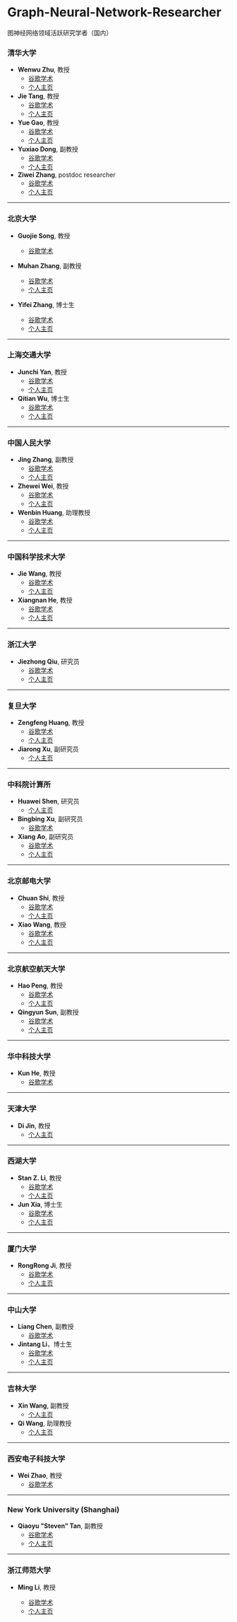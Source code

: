 # Graph-Neural-Network-Researcher
图神经网络领域活跃研究学者（国内）

### 清华大学

- **Wenwu Zhu**, 教授
  - [谷歌学术](https://scholar.google.com/citations?hl=en&user=7t2jzpgAAAAJ)
  - [个人主页](https://keg.cs.tsinghua.edu.cn/jietang/)
- **Jie Tang**, 教授
  - [谷歌学术](https://scholar.google.com/citations?user=n1zDCkQAAAAJ&hl=zh-CN)
  - [个人主页](https://keg.cs.tsinghua.edu.cn/jietang/)
- **Yue Gao**, 教授
  - [谷歌学术](https://scholar.google.com/citations?user=UTDfWocAAAAJ&hl=en)
  - [个人主页](https://www.gaoyue.org/)
- **Yuxiao Dong**, 副教授
  - [谷歌学术](https://scholar.google.com/citations?user=dZJy8_8AAAAJ&hl=en)
  - [个人主页](https://keg.cs.tsinghua.edu.cn/yuxiao/)
- **Ziwei Zhang**, postdoc researcher
  - [谷歌学术](https://scholar.google.com/citations?hl=en&user=AnrzkUUAAAAJ)
  - [个人主页](https://zw-zhang.github.io/)

---



### 北京大学

- **Guojie Song**, 教授

  - [谷歌学术](https://scholar.google.com.hk/citations?user=a832IIMAAAAJ&hl=zh-CN)

- **Muhan Zhang**, 副教授

  - [谷歌学术](https://scholar.google.com.hk/citations?user=OBBqkosAAAAJ&hl=en)
  - [个人主页](https://muhanzhang.github.io/)

- **Yifei Zhang**, 博士生

  - [谷歌学术](https://scholar.google.com/citations?user=DmwXESQAAAAJ&hl=en)
  - [个人主页](https://yifeiacc.github.io/)

  

---



### 上海交通大学

- **Junchi Yan**, 教授
  - [谷歌学术](http://scholar.google.com/citations?user=ga230VoAAAAJ&hl=zh-CN)
  - [个人主页](https://thinklab.sjtu.edu.cn/)
- **Qitian Wu**, 博士生
  - [谷歌学术](https://scholar.google.com/citations?user=m01-2qUAAAAJ&hl=zh-CN)
  - [个人主页](https://qitianwu.github.io/)

-------



### 中国人民大学 

- **Jing Zhang**, 副教授
  - [谷歌学术](https://scholar.google.com/citations?user=T7Wa3GQAAAAJ&hl=en)
  - [个人主页](https://xiaojingzi.github.io/)
- **Zhewei Wei**, 教授
  - [谷歌学术](https://scholar.google.com.sg/citations?user=qZ7dj4gAAAAJ&hl=en)
  - [个人主页](https://weizhewei.com/)
- **Wenbin Huang**, 助理教授
  - [谷歌学术](https://scholar.google.com/citations?user=0yNkmO4AAAAJ&hl=zh-CN)
  - [个人主页](https://gsai.ruc.edu.cn/wenbing_huang)

-----



### 中国科学技术大学

- **Jie Wang**, 教授
  - [谷歌学术](https://scholar.google.com/citations?user=OugG4dUAAAAJ&hl=zh-CN)
  - [个人主页](https://miralab.ai/people/jie-wang/)
- **Xiangnan He**, 教授
  - [谷歌学术](https://scholar.google.com.sg/citations?user=X45Go24AAAAJ&hl=en)
  - [个人主页](https://hexiangnan.github.io/)

-------



### 浙江大学

- **Jiezhong Qiu**, 研究员
  - [谷歌学术](https://chat.openai.com/c/scholar.google.com/citations?user=3rlMzwYAAAAJ)
  - [个人主页](https://jiezhongqiu.com/)

------



### 复旦大学

- **Zengfeng Huang**, 教授
  - [谷歌学术](http://scholar.google.com/citations?user=FwNBuXUAAAAJ&hl=zh-CN)
  - [个人主页](https://zengfenghuang.github.io/)
- **Jiarong Xu**, 副研究员
  - [个人主页](https://galina0217.github.io/)

-----



### 中科院计算所

- **Huawei Shen**, 研究员
  - [个人主页](https://www.aminer.org/profile/huawei-shen/53f43a60dabfaedf435a4ce5)
- **Bingbing Xu**, 副研究员
  - [谷歌学术](https://scholar.google.com.hk/citations?user=PSx2drgAAAAJ&hl=zh-CN)
- **Xiang Ao**, 副研究员
  - [谷歌学术](https://scholar.google.com/citations?user=W8wrWfMAAAAJ&hl=zh-CN)
  - [个人主页](https://aoxaustin.github.io/)

--------



### 北京邮电大学

- **Chuan Shi**, 教授
  - [谷歌学术](https://scholar.google.com/citations?user=tUq_v90AAAAJ&hl=zh-CN)
  - [个人主页](http://shichuan.org/)
- **Xiao Wang**, 教授
  - [谷歌学术](http://scholar.google.com/citations?user=MnzarAQAAAAJ&hl=zh-CN)
  - [个人主页](https://wangxiaocs.github.io/)

-----



### 北京航空航天大学

- **Hao Peng**, 教授
  - [谷歌学术](https://scholar.google.com/citations?user=R25rbyQAAAAJ&hl=zh-CN)
  - [个人主页](https://penghao-bdsc.github.io/)
- **Qingyun Sun**, 副教授
  - [谷歌学术](https://scholar.google.com/citations?user=e2oYBzUAAAAJ&hl=zh-CN)
  - [个人主页](https://sunqysunqy.github.io/)

-----



### 华中科技大学

- **Kun He**, 教授
  - [谷歌学术](https://scholar.google.com/citations?hl=en&user=YTQnGJsAAAAJ&view_op=list_works&sortby=pubdate)

----



### 天津大学

- **Di Jin**, 教授
  - [个人主页](https://cic.tju.edu.cn/faculty/jindi/index.htm)

-----



### 西湖大学

- **Stan Z. Li**, 教授
  - [谷歌学术](https://scholar.google.com/citations?user=Y-nyLGIAAAAJ&hl=zh-CN)
  - [个人主页](https://en.westlake.edu.cn/about/faculty/)
- **Jun Xia**, 博士生
  - [谷歌学术](https://scholar.google.com/citations?user=aPKKpSYAAAAJ&hl=zh-CN)
  - [个人主页](https://junxia97.github.io/)

-----



### 厦门大学

- **RongRong Ji**, 教授
  - [谷歌学术](https://scholar.google.com/citations?user=lRSD7PQAAAAJ&hl=zh-CN)
  - [个人主页](https://mac.xmu.edu.cn/rrji/)

-------



### 中山大学

- **Liang Chen**, 副教授
  - [谷歌学术](https://scholar.google.com/citations?user=pGZtPjcAAAAJ&hl=zh-CN)
- **Jintang Li**，博士生
  * [谷歌学术](https://scholar.google.com/citations?user=mS4fpUIAAAAJ&hl=zh-CN)
  * [个人主页](https://edisonleeeee.github.io/)

-------



### 吉林大学

- **Xin Wang**, 副教授
  - [个人主页](https://sai.jlu.edu.cn/info/1094/3452.htm)
- **Qi Wang**, 助理教授
  - [个人主页](https://sai.jlu.edu.cn/info/1094/3453.htm)

-----



### 西安电子科技大学

- **Wei Zhao**, 教授
  - [谷歌学术](https://scholar.google.com.hk/citations?user=OyzZmeAAAAAJ&hl=en)

-----



### New York University (Shanghai)

- **Qiaoyu "Steven" Tan**, 副教授
  - [谷歌学术](https://scholar.google.com/citations?user=V9bOnV4AAAAJ&hl=en)
  - [个人主页](https://qiaoyu-tan.github.io/)

-----



### 浙江师范大学

- **Ming Li**, 教授

  - [谷歌学术](https://scholar.google.com/citations?user=Z7yEoOQAAAAJ&hl=en)
  - [个人主页](https://mingli-ai.github.io/)

  




